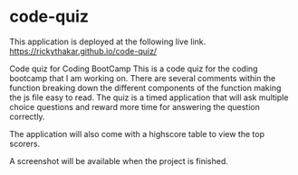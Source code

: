 # code-quiz
This application is deployed at the following live link.
https://rickythakar.github.io/code-quiz/


Code quiz for Coding BootCamp
This is a code quiz for the coding bootcamp that I am working on.
There are several comments within the function breaking down the different components of the function making the js file easy to read.
The quiz is a timed application that will ask multiple choice questions and reward more time for answering the question correctly.


The application will also come with a highscore table to view the top scorers.


A screenshot will be available when the project is finished.
